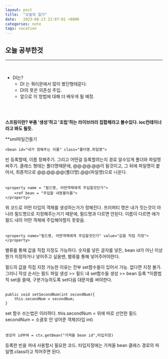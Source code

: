 ```yaml
---
layout: post
title:  "오늘의 일기"
date:   2023-08-23 22:07:01 +0800
categories: note
tags: vacation
---
```

## 오늘 공부한것
___
<br>

- DI는?
    - DI 는 쿼리문에서 많이 봤던형태같다.
    - DI의 뜻은 의존성 주입.
    - 앞으로 이 방법에 대해 더 배우게 될 예정.
<br>
<br>

__스프링이란? 부픔 '생성'하고 '조립'하는 라이브러리 집합체라고 볼수있다. ioc컨테이너라고 봐도 될듯.__

**xml파일건들기
<br>
```
<bean id="내가 정해주는 이름" class="폴더명.파일명">

```
빈 등록할때, 이름 정해주기.
그리고 어떤걸 등록할려는지 경로 알수있게 폴더와 파일명 써주기. 
클래스 형태는 폴더명때문에, @@.@@.@@이 될것이고, 그 뒤에 파일명이 붙어서, 최종적으로 @@.@@.@@(폴더명).@@(파일명)으로 나온다.
<br>
<br>


```
<property name = "필드명, 어떤객체에게 주입할것인가">
    <ref bean = "주입할 내용물이름">
</property>
```
위 코드로 어떤 타입의 객체를 생성하는가가 정해진다.
프러퍼티 명은 내가 짓는것이 아니라 필드명으로 지정해주는거기 때문에, 필드명과 다르면 안된다.
이름이 다르면 애가 필드 내의 어떤 객체에 주입해야할지 못찾음.
<br>
<br>

```
<property name="필드명, 어떤객체에게 주입할것인가" value="값을 직접 지정">
</property>
```
밸류를 통해 값을 직접 지정도 가능하다.
숫자를 넣든 글자를 넣든, bean id가 아닌 이상 뭔가 지정하거나 넣어주고 싶을땐, 밸류를 통해 넣어주어야한다.
<br>

필드의 값을 직접 지정 가능한 이유는 전부 set함수들이 있어서 가능. 없다면 지정 불가.
그러니 작성 순서는 필드 파일 생성 >> 필드 내 set함수들 생성 >> bean 등록
*이름법칙 set을 쓸때, 구분가능하도록 set다음 대문자를 써야한다.
<br>
<br>

```
public void setSecondNum(int secondNum){
    this.secondNum = secondNum;
}
```
set 함수 쓰는법은 이러하다.
this.secondNum = 위에 따로 선언한 필드
secondNum = 소괄호 안 넣어준 객체(타입 int)
<br>
<br>

```
생성자 id부여 = ctx.getBean("가져올 bean id",타입지정)
```
등록한 빈을 꺼내 사용할시 필요한 코드.
타입지정에는 가져올 bean 클래스 경로의 파일명.class라고 적어주면 된다.
<br>
<br>

